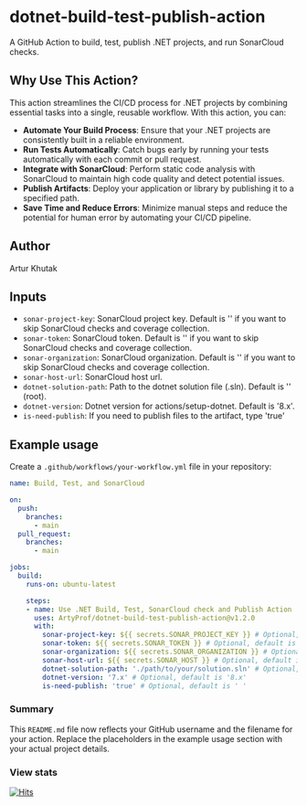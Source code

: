 # dotnet-build-test-publish-action
A GitHub Action to build, test, publish .NET projects, and run SonarCloud checks.

## Why Use This Action?

This action streamlines the CI/CD process for .NET projects by combining essential tasks into a single, reusable workflow. With this action, you can:
- **Automate Your Build Process**: Ensure that your .NET projects are consistently built in a reliable environment.
- **Run Tests Automatically**: Catch bugs early by running your tests automatically with each commit or pull request.
- **Integrate with SonarCloud**: Perform static code analysis with SonarCloud to maintain high code quality and detect potential issues.
- **Publish Artifacts**: Deploy your application or library by publishing it to a specified path.
- **Save Time and Reduce Errors**: Minimize manual steps and reduce the potential for human error by automating your CI/CD pipeline.

## Author

Artur Khutak

## Inputs

- `sonar-project-key`: SonarCloud project key. Default is '' if you want to skip SonarCloud checks and coverage collection.
- `sonar-token`: SonarCloud token. Default is '' if you want to skip SonarCloud checks and coverage collection.
- `sonar-organization`: SonarCloud organization. Default is '' if you want to skip SonarCloud checks and coverage collection.
- `sonar-host-url`: SonarCloud host url.
- `dotnet-solution-path`: Path to the dotnet solution file (.sln). Default is '' (root).
- `dotnet-version`: Dotnet version for actions/setup-dotnet. Default is '8.x'.
- `is-need-publish`: If you need to publish files to the artifact, type 'true'

## Example usage

Create a `.github/workflows/your-workflow.yml` file in your repository:

```yaml
name: Build, Test, and SonarCloud

on:
  push:
    branches:
      - main
  pull_request:
    branches:
      - main

jobs:
  build:
    runs-on: ubuntu-latest

    steps:
    - name: Use .NET Build, Test, SonarCloud check and Publish Action
      uses: ArtyProf/dotnet-build-test-publish-action@v1.2.0
      with:
        sonar-project-key: ${{ secrets.SONAR_PROJECT_KEY }} # Optional, default is ' '
        sonar-token: ${{ secrets.SONAR_TOKEN }} # Optional, default is ' '
        sonar-organization: ${{ secrets.SONAR_ORGANIZATION }} # Optional, default is ' '
        sonar-host-url: ${{ secrets.SONAR_HOST }} # Optional, default is 'https://sonarcloud.io'
        dotnet-solution-path: './path/to/your/solution.sln' # Optional, default is ' ' (root)
        dotnet-version: '7.x' # Optional, default is '8.x'
        is-need-publish: 'true' # Optional, default is ' '
```

### Summary

This `README.md` file now reflects your GitHub username and the filename for your action. Replace the placeholders in the example usage section with your actual project details.

### View stats

[![Hits](https://hits.sh/github.com/ArtyProf/dotnet-build-test-publish-action.svg)](https://hits.sh/github.com/ArtyProf/dotnet-build-test-publish-action/)
